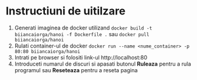 # Instructiuni de uitilzare
1. Generati imaginea de docker utilizand `docker build -t biiancaiorga/hanoi -f Dockerfile .` sau `docker pull biiancaiorga/hanoi`
2. Rulati container-ul de docker `docker run --name <nume_container> -p 80:80 biiancaiorga/hanoi`
3. Intrati pe browser si folositi link-ul http://localhost:80
4. Introduceti numarul de discuri si apasati butonul **Ruleaza** pentru a rula programul sau **Reseteaza** pentru a reseta pagina
